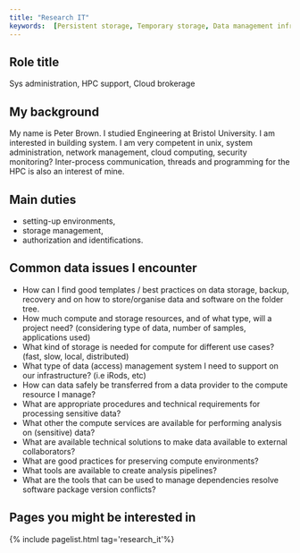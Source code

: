 ```yaml
---
title: "Research IT"
keywords:  [Persistent storage, Temporary storage, Data management infrastructure, Data repositories, FAIR, Open data, DMP, Sensitive data, Information security (and related concepts), Data brokering, Data organisation, AAI, Containerisation, Reproducibility, Persistent identifiers, Automated submission, Cloud computing, HPC, <type> data, Life science data]
---
```


## Role title

Sys administration, HPC support, Cloud brokerage

## My background
My name is Peter Brown. I studied Engineering at Bristol University. I am interested in building system. I am very competent in unix, system administration, network management, cloud computing, security monitoring? 
Inter-process communication, threads and programming for the HPC is also an interest of mine.


## Main duties

 * setting-up environments, 
 * storage management, 
 * authorization and identifications.

## Common data issues I encounter

 * How can I find good templates / best practices on data storage, backup, recovery and on how to store/organise data and software on the folder tree.
 * How much compute and storage resources, and of what type, will a project need? (considering type of data, number of samples, applications used)
 * What kind of storage is needed for compute for different use cases? (fast, slow, local, distributed)
 * What type of data (access) management system I need to support on our infrastructure? (i.e iRods, etc)
 * How can data safely be transferred from a data provider to the compute resource I manage? 
 * What are appropriate procedures and technical requirements for processing sensitive data? 
 * What other the compute services are available for performing analysis on (sensitive) data?
 * What are available technical solutions to make data available to external collaborators?
 * What are good practices for preserving compute environments?
 * What tools are available to create analysis pipelines?
 * What are the tools that can be used to manage dependencies resolve software package version conflicts?


## Pages you might be interested in

{% include pagelist.html tag='research_it'%}




